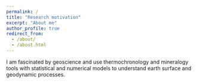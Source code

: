 ```yaml
---
permalink: /
title: "Research motivation"
excerpt: "About me"
author_profile: true
redirect_from: 
  - /about/
  - /about.html
---
```


I am fascinated by geoscience and use thermochronology and mineralogy tools with statistical and numerical models to understand earth surface and geodynamic processes.


